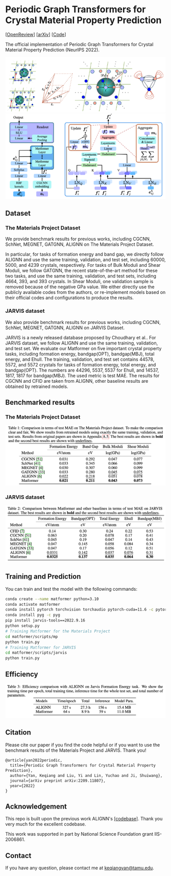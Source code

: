 # Periodic Graph Transformers for Crystal Material Property Prediction

<!-- [![License: MIT](https://img.shields.io/badge/License-MIT-yellow.svg)](https://github.com/MinkaiXu/GeoDiff/blob/main/LICENSE) -->

[[OpenReview](https://openreview.net/forum?id=pqCT3L-BU9T)] [[arXiv](https://arxiv.org/abs/2209.11807)] [[Code](https://github.com/YKQ98/Matformer)]

The official implementation of Periodic Graph Transformers for Crystal Material Property Prediction (NeurIPS 2022).

![cover](assets/matformer_graph.png)
![cover](assets/matformer.png)

## Dataset

### The Materials Project Dataset
We provide benchmark results for previous works, including CGCNN, SchNet, MEGNET, GATGNN, ALIGNN on The Materials Project Dataset.

In particular, for tasks of formation energy and band gap, we directly follow ALIGNN and use the same training, validation, and test set, including 60000, 5000, and 4239 crystals, respectively. For tasks of Bulk Moduli and Shear Moduli, we follow GATGNN, the recent state-of-the-art method for these two tasks, and use the same training, validation, and test sets, including 4664, 393, and 393 crystals. In Shear Moduli, one validation sample is removed because of the negative GPa value. We either directly use the publicly available codes from the authors, or re-implement models based on their official codes and configurations to produce the results.

### JARVIS dataset
We also provide benchmark results for previous works, including CGCNN, SchNet, MEGNET, GATGNN, ALIGNN on JARVIS Dataset.

JARVIS is a newly released database proposed by Choudhary et al.. For JARVIS dataset, we follow ALIGNN and use the same training, validation, and test set. We evaluate our Matformer on five important crystal property tasks, including formation energy, bandgap(OPT), bandgap(MBJ), total energy, and Ehull. The training, validation, and test set contains 44578, 5572, and 5572 crystals for tasks of formation energy, total energy, and bandgap(OPT). The numbers are 44296, 5537, 5537 for Ehull, and 14537, 1817, 1817 for bandgap(MBJ). The used metric is test MAE. The results for CGCNN and CFID are taken from ALIGNN, other baseline results are obtained by retrained models. 


## Benchmarked results

### The Materials Project Dataset
![cover](assets/mp.png)
### JARVIS dataset
![cover](assets/jarvis.png)
## Training and Prediction

You can train and test the model with the following commands:

```bash
conda create --name matformer python=3.10
conda activate matformer
conda install pytorch torchvision torchaudio pytorch-cuda=11.6 -c pytorch -c nvidia
conda install pyg -c pyg
pip install jarvis-tools==2022.9.16
python setup.py
# Training Matformer for the Materials Project
cd matformer/scripts/mp
python train.py
# Training Matformer for JARVIS
cd matformer/scripts/jarvis
python train.py
```

## Efficiency
![cover](assets/efficient.png)

## Citation
Please cite our paper if you find the code helpful or if you want to use the benchmark results of the Materials Project and JARVIS. Thank you!
```
@article{yan2022periodic,
  title={Periodic Graph Transformers for Crystal Material Property Prediction},
  author={Yan, Keqiang and Liu, Yi and Lin, Yuchao and Ji, Shuiwang},
  journal={arXiv preprint arXiv:2209.11807},
  year={2022}
}
```

## Acknowledgement

This repo is built upon the previous work ALIGNN's [[codebase]](https://github.com/usnistgov/alignn). Thank you very much for the excellent codebase. 

This work was supported in part by National Science Foundation grant IIS-2006861.

## Contact

If you have any question, please contact me at keqiangyan@tamu.edu.
